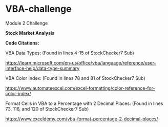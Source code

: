 # VBA-challenge
Module 2 Challenge

**Stock Market Analysis**

**Code Citations:**

VBA Data Types:
(Found in lines 4-15 of StockChecker7 Sub)

https://learn.microsoft.com/en-us/office/vba/language/reference/user-interface-help/data-type-summary

VBA Color Index:
(Found in lines 78 and 81 of StockChecker7 Sub)

https://www.automateexcel.com/excel-formatting/color-reference-for-color-index/

Format Cells in VBA to a Percentage with 2 Decimal Places:
(Found in lines 73, 116, and 120 of StockChecker7 Sub)

https://www.exceldemy.com/vba-format-percentage-2-decimal-places/
